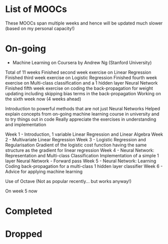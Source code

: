 # List of MOOCs
These MOOCs span multiple weeks and hence will be updated much slower (based on my personal capacity!)

# On-going
+ Machine Learning on Coursera by Andrew Ng (Stanford University)

Total of 11 weeks
Finished second week exercise on Linear Regression
Finished third week exercise on Logistic Regression
Finished fourth week exercise on Multi-class classification and a 1 hidden layer Neural Network
Finished fifth week exercise on coding the back-propagation for weight updating including skipping bias terms in the back-propagation
Working on the sixth week now (4 weeks ahead)

Introduction to powerful methods that are not just Neural Networks
Helped explain concepts from on-going machine learning course in university and to try things out in code
Really appreciate the exercises in understanding and implementation

Week 1 - Introduction, 1 variable Linear Regression and Linear Algebra
Week 2 - Multivariate Linear Regression
Week 3 - Logistic Regression and Regularisation
    Gradient of the logistic cost function having the same structure as the gradient for linear regression
Week 4 - Neural Network: Representation and Multi-class Classification
    Implementation of a simple 1 layer Neural Network - Forward pass
Week 5 - Neural Network: Learning
    Coding back-propagation for a multi-class 1 hidden layer classifier
Week 6 - Advice for applying machine learning


Use of Octave (Not as popular recently... but works anyway!)

On week 5 now

# Completed


# Dropped
